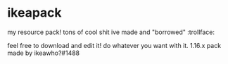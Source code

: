 # ikeapack
my resource pack! tons of cool shit ive made and "borrowed" :trollface:

feel free to download and edit it! do whatever you want with it.
1.16.x pack made by ikeawho?#1488
